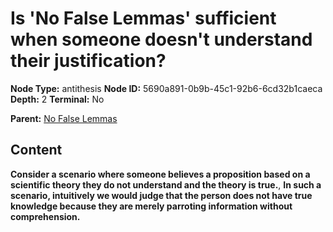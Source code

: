 # Is 'No False Lemmas' sufficient when someone doesn't understand their justification?

**Node Type:** antithesis
**Node ID:** 5690a891-0b9b-45c1-92b6-6cd32b1caeca
**Depth:** 2
**Terminal:** No

**Parent:** [No False Lemmas](no-false-lemmas.md)

## Content

**Consider a scenario where someone believes a proposition based on a scientific theory they do not understand and the theory is true.**, **In such a scenario, intuitively we would judge that the person does not have true knowledge because they are merely parroting information without comprehension.**
